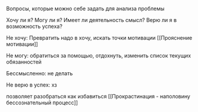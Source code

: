 Вопросы, которые можно себе задать для анализа проблемы

Хочу ли я?
Могу ли я?
Имеет ли деятельность смысл?
Верю ли я в возможность успеха?

Не хочу: 
Превратить надо в хочу, искать точки мотивации
[[Прояснение мотивации]]

Не могу:
обратиться за помощью, отдохнуть, изменить список текущих обязанностей

Бессмысленно:
не делать

Не верю в успех:
хз

позволяет разобраться как избавиться [[Прокрастинация - наполовину бессознательный процесс]]